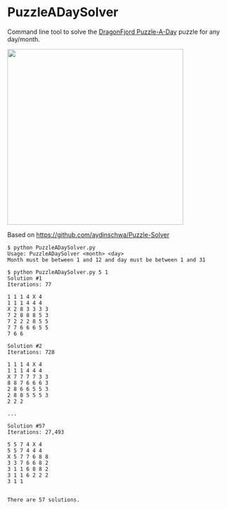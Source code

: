 # PuzzleADaySolver
Command line tool to solve the [DragonFjord Puzzle-A-Day](https://www.dragonfjord.com/product/a-puzzle-a-day/) puzzle for any day/month.

<img src="https://github.com/andrewmk/PuzzleADaySolver/assets/1872642/c61ba71e-2363-473d-9d8b-53c9052060ff" width="400">

Based on https://github.com/aydinschwa/Puzzle-Solver

```
$ python PuzzleADaySolver.py
Usage: PuzzleADaySolver <month> <day>
Month must be between 1 and 12 and day must be between 1 and 31

$ python PuzzleADaySolver.py 5 1
Solution #1
Iterations: 77

1 1 1 4 X 4
1 1 1 4 4 4
X 2 8 3 3 3 3
7 2 8 8 8 5 3
7 2 2 2 8 5 5
7 7 6 6 6 5 5
7 6 6

Solution #2
Iterations: 728

1 1 1 4 X 4
1 1 1 4 4 4
X 7 7 7 7 3 3
8 8 7 6 6 6 3
2 8 6 6 5 5 3
2 8 8 5 5 5 3
2 2 2

...

Solution #57
Iterations: 27,493

5 5 7 4 X 4
5 5 7 4 4 4
X 5 7 7 6 8 8
3 3 7 6 6 8 2
3 1 1 6 8 8 2
3 1 1 6 2 2 2
3 1 1


There are 57 solutions.
